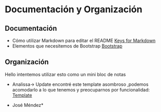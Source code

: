 # Documentación y Organización
## Documentación
* Cómo utilizar Markdown para editar el README [Keys for Markdown](https://commonmark.org/help/)
* Elementos que necesitemos de Bootstrap [Bootstrap](https://getbootstrap.com/docs/5.1/getting-started/introduction/)
  
## Organización
Hello intentemos utilizar esto como un mini bloc de notas
* Analissa-> Update encontré este template asombroso ,podemos acomodarlo a lo que tenemos y preocuparnos por funcionalidad: [Template](https://startbootstrap.com/previews/sb-admin)

* José Méndez*
